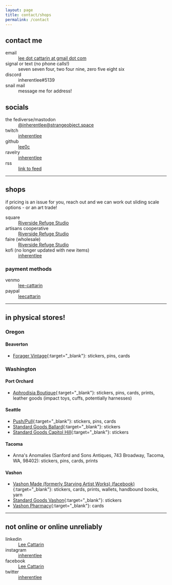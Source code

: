 ```yaml
---
layout: page
title: contact/shops
permalink: /contact
---
```


## contact me

<dl>
    <dt><i aria-hidden="true" class="fa-solid fa-envelope"></i> email</dt>
    <dd><a href="mailto:lee.cattarin@gmail.com" target="_blank">lee dot cattarin at gmail dot com</a></dd>
    <dt><i aria-hidden="true" class="fa-solid fa-mobile-retro"></i> signal or text (no phone calls!)</dt>
    <dd>seven seven four, two four nine, zero five eight six</dd>
    <dt><i aria-hidden="true" class="fa-brands fa-discord"></i> discord</dt>
    <dd>inherentlee#5139</dd>
    <dt><i aria-hidden="true" class="fa-solid fa-envelopes-bulk"></i> snail mail</dt>
    <dd>message me for address!</dd>
</dl>

## socials

<dl>
    <dt><i aria-hidden="true" class="fa-brands fa-mastodon"></i> the fediverse/mastodon</dt>
    <dd><a rel="me" href="https://strangeobject.space/@inherentlee" target="_blank">@inherentlee@strangeobject.space</a></dd>
    <dt><i aria-hidden="true" class="fa-brands fa-twitch"></i> twitch</dt>
    <dd><a href="https://www.twitch.tv/inherentlee" target="_blank">inherentlee</a></dd>
    <dt><i aria-hidden="true" class="fa-brands fa-github"></i> github</dt>
    <dd><a href="https://github.com/lee0c" target="_blank">lee0c</a></dd>
    <dt><i aria-hidden="true" class="fa-brands fa-ravelry"></i> ravelry</dt>
    <dd><a href="https://www.ravelry.com/people/inherentlee" target="_blank">inherentlee</a></dd>
    <dt><i aria-hidden="true" class="fa-solid fa-rss"></i> rss</dt>
    <dd><a href="https://leecat.art/rss-feed.xml" target="_blank">link to feed</a></dd>
</dl>

---

## shops

if pricing is an issue for you, reach out and we can work out sliding scale options - or an art trade!

<dl>
    <dt><i aria-hidden="true" class="fa-regular fa-square"></i> square</dt>
    <dd><a href="https://riverside-refuge.square.site/" target="_blank">Riverside Refuge Studio</a></dd>
    <dt><i aria-hidden="true" class="fa-solid fa-egg"></i> artisans cooperative</dt>
    <dd><a href="https://artisans.coop/pages/seller-profiles/riverside-refuge-studio" target="_blank">Riverside Refuge Studio</a></dd>
    <dt><i aria-hidden="true" class="fa-solid fa-store"></i> faire (wholesale)</dt>
    <dd><a href="https://faire.com/direct/riversiderefugestudio" target="_blank">Riverside Refuge Studio</a></dd>
    <dt><i aria-hidden="true" class="fa-solid fa-mug-saucer"></i> kofi (no longer updated with new items)</dt>
    <dd><a href="https://ko-fi.com/inherentlee" target="_blank">inherentlee</a></dd>
</dl>

### payment methods

<dl>
    <dt><i aria-hidden="true" class="fa-solid fa-comment-dollar"></i> venmo</dt>
    <dd><a href="https://www.venmo.com/u/lee-cattarin" target="_blank">lee-cattarin</a></dd>
    <dt><i aria-hidden="true" class="fa-brands fa-paypal"></i> paypal</dt>
    <dd><a href="https://paypal.me/leecattarin?country.x=US&locale.x=en_US" target="_blank">leecattarin</a></dd>
</dl>

---

## in physical stores!

### Oregon

#### Beaverton

- [Forager Vintage](https://foragervintage.com/){:target="_blank"}: stickers, pins, cards

### Washington

#### Port Orchard

- [Aphrodisia Boutique](https://www.aphrodisia.boutique/){:target="_blank"}: stickers, pins, cards, prints, leather goods (impact toys, cuffs, potentially harnesses)

#### Seattle

- [Push/Pull](https://www.pushpullseattle.com/){:target="_blank"}: stickers, pins, cards
- [Standard Goods Ballard](https://thestandardgoods.com/pages/ballard){:target="_blank"}: stickers
- [Standard Goods Capitol Hill](https://thestandardgoods.com/pages/capitol-hill){:target="_blank"}: stickers

#### Tacoma

- Anna's Anomalies (Sanford and Sons Antiques, 743 Broadway, Tacoma, WA, 98402): stickers, pins, cards, prints

#### Vashon

- [Vashon Made (formerly Starving Artist Works) (facebook)](https://www.facebook.com/SawStarvingArtistWorks/){:target="_blank"}: stickers, cards, prints, wallets, handbound books, yarn
- [Standard Goods Vashon](https://thestandardgoods.com/pages/vashon){:target="_blank"}: stickers
- [Vashon Pharmacy](https://vashonpharmacy.com/){:target="_blank"}: cards

---

## not online or online unreliably

<dl>
    <dt><i aria-hidden="true" class="fa-brands fa-linkedin"></i> linkedin</dt>
    <dd><a href="https://www.linkedin.com/in/lee-cattarin-5a0b39128/" target="_blank">Lee Cattarin</a></dd>
    <dt><i aria-hidden="true" class="fa-brands fa-instagram"></i> instagram</dt>
    <dd><a href="https://instagram.com/inherentlee" target="_blank">inherentlee</a></dd>
    <dt><i aria-hidden="true" class="fa-brands fa-facebook"></i> facebook</dt>
    <dd><a href="https://www.facebook.com/lee.cattarin.50/" target="_blank">Lee Cattarin</a></dd>
    <dt><i aria-hidden="true" class="fa-brands fa-twitter"></i> twitter</dt>
    <dd><a href="https://twitter.com/inherentlee" target="_blank">inherentlee</a></dd>
</dl>

